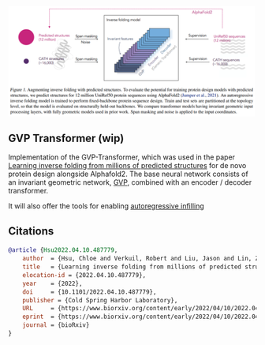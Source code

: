 <img src="./gvp-transformer.png" width="500px"></img>

## GVP Transformer (wip)

Implementation of the GVP-Transformer, which was used in the paper <a href="https://www.biorxiv.org/content/10.1101/2022.04.10.487779v1">Learning inverse folding from millions of predicted structures</a> for de novo protein design alongside Alphafold2. The base neural network consists of an invariant geometric network, <a href="https://github.com/lucidrains/geometric-vector-perceptron">GVP</a>, combined with an encoder / decoder transformer.

It will also offer the tools for enabling <a href="https://arxiv.org/abs/2103.10360">autoregressive infilling</a>

## Citations

```bibtex
@article {Hsu2022.04.10.487779,
    author  = {Hsu, Chloe and Verkuil, Robert and Liu, Jason and Lin, Zeming and Hie, Brian and Sercu, Tom and Lerer, Adam and Rives, Alexander},
    title   = {Learning inverse folding from millions of predicted structures},
    elocation-id = {2022.04.10.487779},
    year    = {2022},
    doi     = {10.1101/2022.04.10.487779},
    publisher = {Cold Spring Harbor Laboratory},
    URL     = {https://www.biorxiv.org/content/early/2022/04/10/2022.04.10.487779},
    eprint  = {https://www.biorxiv.org/content/early/2022/04/10/2022.04.10.487779.full.pdf},
    journal = {bioRxiv}
}
```
